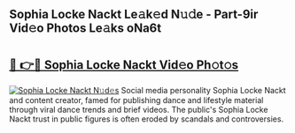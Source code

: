 ## Sophia Locke Nackt Le𝚊k𝚎d N𝚞𝚍e - Part-9ir Vid𝚎o Photos Le𝚊ks oNa6t

# <h2><a href="http://fb7m9q.evod.top/?m=Sophia+Locke+Nackt">🔗 👉🔴 Sophia Locke Nackt Vid𝚎o Ph𝚘t𝚘s</a></h2>

[![Sophia Locke Nackt N𝚞d𝚎s](https://i.imgur.com/8V9OHl7.gif)](http://fb7m9q.evod.top/?m=Sophia+Locke+Nackt)
Social media personality Sophia Locke Nackt and content creator, famed for publishing dance and lifestyle material through viral dance trends and brief videos. The public's Sophia Locke Nackt trust in public figures is often eroded by scandals and controversies. 
